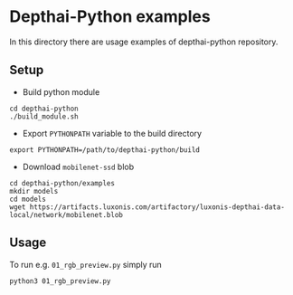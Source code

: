 # Depthai-Python examples

In this directory there are usage examples of depthai-python repository. 

## Setup

- Build python module 

```
cd depthai-python
./build_module.sh
```

- Export `PYTHONPATH` variable to the build directory

```
export PYTHONPATH=/path/to/depthai-python/build
```

- Download `mobilenet-ssd` blob

```
cd depthai-python/examples
mkdir models
cd models
wget https://artifacts.luxonis.com/artifactory/luxonis-depthai-data-local/network/mobilenet.blob
```

## Usage

To run e.g. `01_rgb_preview.py` simply run

```
python3 01_rgb_preview.py
```